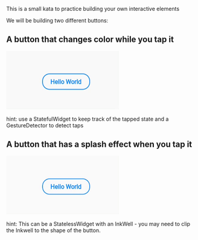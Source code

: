 This is a small kata to practice building your own interactive elements

We will be building two different buttons:

## A button that changes color while you tap it

![Gesture Detector](https://raw.githubusercontent.com/WidgetsAcademy/flutter-kata/main/f003_custom_buttons/gesture-detector.gif)

hint: use a StatefulWidget to keep track of the tapped state and a GestureDetector to detect taps

## A button that has a splash effect when you tap it

![Inkwell ](https://raw.githubusercontent.com/WidgetsAcademy/flutter-kata/main/f003_custom_buttons/inkwell.gif)

hint: This can be a StatelessWidget with an InkWell - you may need to clip the Inkwell to the shape of the button.

